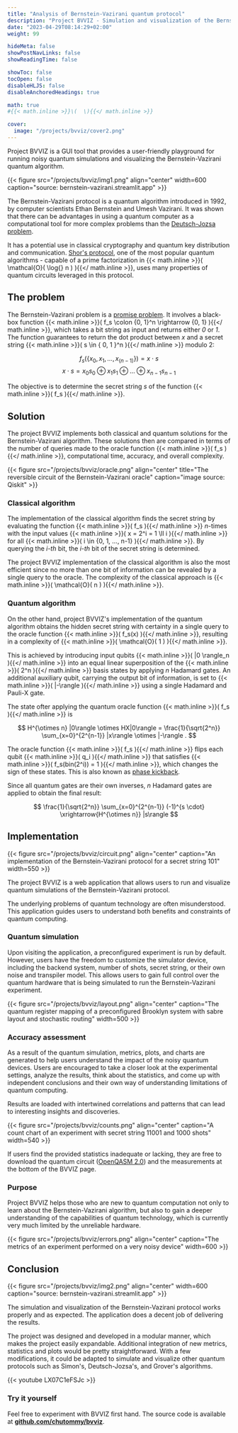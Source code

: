 ```yaml
---
title: "Analysis of Bernstein-Vazirani quantum protocol"
description: "Project BVVIZ - Simulation and visualization of the Bernstein-Vazirani quantum protocol"
date: "2023-04-29T08:14:29+02:00"
weight: 99

hideMeta: false
showPostNavLinks: false
showReadingTime: false

showToc: false
tocOpen: false
disableHLJS: false
disableAnchoredHeadings: true

math: true
#{{< math.inline >}}\(  \){{</ math.inline >}}

cover:
  image: "/projects/bvviz/cover2.png"
---
```


Project BVVIZ is a GUI tool that provides a user-friendly playground for running noisy quantum simulations and visualizing the Bernstein-Vazirani quantum algorithm.

{{< figure src="/projects/bvviz/img1.png" align="center" width=600 caption="source: bernstein-vazirani.streamlit.app" >}}

The Bernstein-Vazirani protocol is a quantum algorithm introduced in 1992, by computer scientists Ethan Bernstein and Umesh Vazirani. It was shown that there can be advantages in using a quantum computer as a computational tool for more complex problems than the [Deutsch-Jozsa problem](https://en.wikipedia.org/wiki/Deutsch%E2%80%93Jozsa_algorithm).

It has a potential use in classical cryptography and quantum key distribution and communication. [Shor's protocol](https://en.wikipedia.org/wiki/Shor%27s_algorithm), one of the most popular quantum algorithms - capable of a prime factorization in
{{< math.inline >}}\( \mathcal{O}( \log{} n ) \){{</ math.inline >}},
uses many properties of quantum circuits leveraged in this protocol.

## The problem

The Bernstein-Vazirani problem is a [promise problem](https://en.wikipedia.org/wiki/Promise_problem). It involves a black-box function
{{< math.inline >}}\( f_s \colon \{0, 1\}^n \rightarrow \{0, 1\} \){{</ math.inline >}},
which takes a bit string as input and returns either _0_ or _1_. The function guarantees to return the dot product between _x_ and a secret string {{< math.inline >}}\( s \in \{ 0, 1 \}^n \){{</ math.inline >}} modulo 2:

$$ f_s(\{ x_0, x_1, ..., x_{(n-1)} \}) = x \cdot s $$
$$ x \cdot s = x_0 s_0 \oplus x_1 s_1 \oplus ... \oplus x_{n-1} s_{n-1} $$

The objective is to determine the secret string _s_ of the function {{< math.inline >}}\( f_s \){{</ math.inline >}}.

## Solution

The project BVVIZ implements both classical and quantum solutions for the Bernstein-Vazirani algorithm. These solutions then are compared in terms of the number of queries made to the oracle function {{< math.inline >}}\( f_s \){{</ math.inline >}}, computational time, accuracy, and overall complexity.

{{< figure src="/projects/bvviz/oracle.png" align="center" title="The reversible circuit of the Bernstein-Vazirani oracle" caption="image source: Qiskit" >}}

### Classical algorithm

The implementation of the classical algorithm finds the secret string by evaluating the function {{< math.inline >}}\( f_s \){{</ math.inline >}} _n_-times with the input values {{< math.inline >}}\( x = 2^i = 1 \ll i \){{</ math.inline >}} for all {{< math.inline >}}\( i \in \{0, 1, ..., n-1\} \){{</ math.inline >}}. By querying the _i-th_ bit, the _i-th_ bit of the secret string is determined.

The project BVVIZ implementation of the classical algorithm is also the most efficient since no more than one bit of information can be revealed by a single query to the oracle. The complexity of the classical approach is {{< math.inline >}}\( \mathcal{O}( n ) \){{</ math.inline >}}.

### Quantum algorithm

On the other hand, project BVVIZ's implementation of the quantum algorithm obtains the hidden secret string with certainty in a single query to the oracle function {{< math.inline >}}\( f_s(x) \){{</ math.inline >}}, resulting in a complexity of {{< math.inline >}}\( \mathcal{O}( 1 ) \){{</ math.inline >}}.

This is achieved by introducing input qubits {{< math.inline >}}\( |0 \rangle_n \){{</ math.inline >}} into an equal linear superposition of the {{< math.inline >}}\( 2^n \){{</ math.inline >}} basis states by applying _n_ Hadamard gates. An additional auxiliary qubit, carrying the output bit of information, is set to {{< math.inline >}}\( |-\rangle \){{</ math.inline >}} using a single Hadamard and Pauli-X gate.

The state ofter applying the quantum oracle function {{< math.inline >}}\( f_s \){{</ math.inline >}} is

$$ H^{\otimes n} |0\rangle \otimes HX|0\rangle = \frac{1}{\sqrt{2^n}} \sum_{x=0}^{2^{n-1}} |x\rangle \otimes |-\rangle . $$

The oracle function {{< math.inline >}}\( f_s \){{</ math.inline >}} flips each qubit {{< math.inline >}}\( q_i \){{</ math.inline >}} that satisfies {{< math.inline >}}\( f_s(bin(2^i)) = 1 \){{</ math.inline >}}, which changes the sign of these states. This is also known as [phase kickback](https://eduardsmetanin.github.io/PhaseKickback.pdf).

Since all quantum gates are their own inverses, _n_ Hadamard gates are applied to obtain the final result:

$$ \frac{1}{\sqrt{2^n}} \sum_{x=0}^{2^{n-1}} (-1)^{s \cdot}  \xrightarrow{H^{\otimes n}} |s\rangle $$

## Implementation

{{< figure src="/projects/bvviz/circuit.png" align="center" caption="An implementation of the Bernstein-Vazirani protocol for a secret string 101" width=550 >}}

The project BVVIZ is a web application that allows users to run and visualize quantum simulations of the Bernstein-Vazirani protocol.

The underlying problems of quantum technology are often misunderstood. This application guides users to understand both benefits and constraints of quantum computing.


### Quantum simulation

Upon visiting the application, a preconfigured experiment is run by default. However, users have the freedom to customize the simulator device, including the backend system, number of shots, secret string, or their own noise and transpiler model. This allows users to gain full control over the quantum hardware that is being simulated to run the Bernstein-Vazirani experiment.

{{< figure src="/projects/bvviz/layout.png" align="center" caption="The quantum register mapping of a preconfigured Brooklyn system with sabre layout and stochastic routing" width=500 >}}

### Accuracy assessment

As a result of the quantum simulation, metrics, plots, and charts are generated to help users understand the impact of the noisy quantum devices. Users are encouraged to take a closer look at the experimental settings, analyze the results, think about the statistics, and come up with independent conclusions and their own way of understanding limitations of quantum computing.

Results are loaded with intertwined correlations and patterns that can lead to interesting insights and discoveries.

{{< figure src="/projects/bvviz/counts.png" align="center" caption="A count chart of an experiment with secret string 11001 and 1000 shots" width=540 >}}

If users find the provided statistics inadequate or lacking, they are free to download the quantum circuit ([OpenQASM 2.0](https://en.wikipedia.org/wiki/OpenQASM)) and the measurements at the bottom of the BVVIZ page.

### Purpose

Project BVVIZ helps those who are new to quantum computation not only to learn about the Bernstein-Vazirani algorithm, but also to gain a deeper understanding of the capabilities of quantum technology, which is currently very much limited by the unreliable hardware.

{{< figure src="/projects/bvviz/errors.png" align="center" caption="The metrics of an experiment performed on a very noisy device" width=600 >}}

## Conclusion

{{< figure src="/projects/bvviz/img2.png" align="center" width=600 caption="source: bernstein-vazirani.streamlit.app" >}}

The simulation and visualization of the Bernstein-Vazirani protocol works properly and as expected. The application does a decent job of delivering the results.

The project was designed and developed in a modular manner, which makes the project easily expandable. Additional integration of new metrics, statistics and plots would be pretty straightforward. With a few modifications, it could be adapted to simulate and visualize other quantum protocols such as Simon's, Deutsch-Jozsa's, and Grover's algorithms.

{{< youtube LX07C1eFSJc >}}

### Try it yourself

Feel free to experiment with BVVIZ first hand. The source code is available at **[github.com/chutommy/bvviz](https://github.com/chutommy/bvviz/)**.
